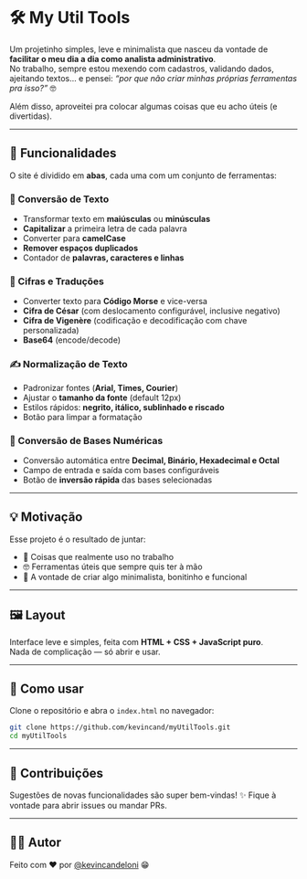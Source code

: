 # 🛠️ My Util Tools

Um projetinho simples, leve e minimalista que nasceu da vontade de **facilitar o meu dia a dia como analista administrativo**.  
No trabalho, sempre estou mexendo com cadastros, validando dados, ajeitando textos… e pensei: _“por que não criar minhas próprias ferramentas pra isso?”_ 🤓  

Além disso, aproveitei pra colocar algumas coisas que eu acho úteis (e divertidas).  

---

## 🚀 Funcionalidades

O site é dividido em **abas**, cada uma com um conjunto de ferramentas:

### 🔡 Conversão de Texto
- Transformar texto em **maiúsculas** ou **minúsculas**  
- **Capitalizar** a primeira letra de cada palavra  
- Converter para **camelCase**  
- **Remover espaços duplicados**  
- Contador de **palavras, caracteres e linhas**

### 🔐 Cifras e Traduções
- Converter texto para **Código Morse** e vice-versa  
- **Cifra de César** (com deslocamento configurável, inclusive negativo)  
- **Cifra de Vigenère** (codificação e decodificação com chave personalizada)  
- **Base64** (encode/decode)

### ✍️ Normalização de Texto
- Padronizar fontes (**Arial, Times, Courier**)  
- Ajustar o **tamanho da fonte** (default 12px)  
- Estilos rápidos: **negrito, itálico, sublinhado e riscado**  
- Botão para limpar a formatação

### 🔢 Conversão de Bases Numéricas
- Conversão automática entre **Decimal, Binário, Hexadecimal e Octal**  
- Campo de entrada e saída com bases configuráveis  
- Botão de **inversão rápida** das bases selecionadas  

---

## 💡 Motivação
Esse projeto é o resultado de juntar:
- 🚀 Coisas que realmente uso no trabalho  
- 🤓 Ferramentas úteis que sempre quis ter à mão  
- 🎨 A vontade de criar algo minimalista, bonitinho e funcional  

---

## 🖼️ Layout
Interface leve e simples, feita com **HTML + CSS + JavaScript puro**.  
Nada de complicação — só abrir e usar.

---

## 📌 Como usar
Clone o repositório e abra o `index.html` no navegador:

```bash
git clone https://github.com/kevincand/myUtilTools.git
cd myUtilTools
```

---

## 🤝 Contribuições

Sugestões de novas funcionalidades são super bem-vindas! ✨
Fique à vontade para abrir issues ou mandar PRs.

---

## 🧑‍💻 Autor

Feito com ❤️ por <a href="https://www.instagram.com/kevincandeloni/" target="_blank">@kevincandeloni</a> 😁